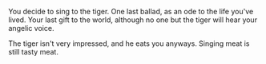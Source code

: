 You decide to sing to the tiger. One last ballad, as an ode to the life you've
lived. Your last gift to the world, although no one but the tiger will hear
your angelic voice.

The tiger isn't very impressed, and he eats you anyways. Singing meat is still
tasty meat.
